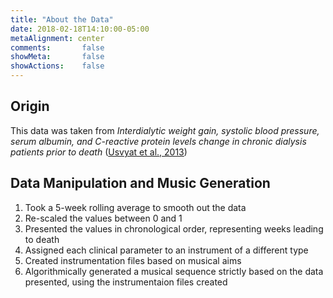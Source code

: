 ```yaml
---
title: "About the Data"
date: 2018-02-18T14:10:00-05:00
metaAlignment: center
comments:       false
showMeta:       false
showActions:    false
---
```


## Origin
This data was taken from _Interdialytic weight gain, systolic blood pressure, serum albumin, and C-reactive protein levels change in chronic dialysis patients prior to death_ (<a target="_blank" href="https://www.ncbi.nlm.nih.gov/pmc/articles/PMC3697046/">Usvyat et al., 2013</a>)

## Data Manipulation and Music Generation
1. Took a 5-week rolling average to smooth out the data
2. Re-scaled the values between 0 and 1
3. Presented the values in chronological order, representing weeks leading to death
4. Assigned each clinical parameter to an instrument of a different type
5. Created instrumentation files based on musical aims
6. Algorithmically generated a musical sequence strictly based on the data presented, using the instrumentaion files created
